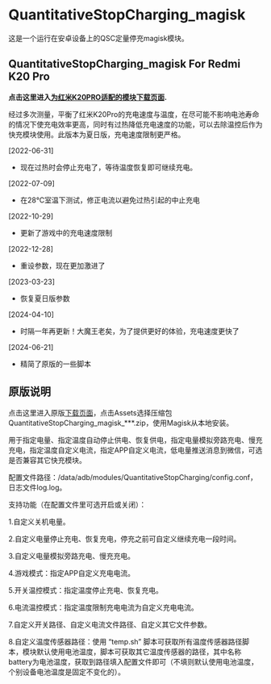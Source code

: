 # QuantitativeStopCharging_magisk
这是一个运行在安卓设备上的QSC定量停充magisk模块。



## QuantitativeStopCharging_magisk For Redmi K20 Pro

**点击这里进入[为红米K20PRO适配的模块下载页面](https://github.com/Emotion04/QuantitativeStopCharging-For-K20Pro/tree/raphael).**

经过多次测量，平衡了红米K20Pro的充电速度与温度，在尽可能不影响电池寿命的情况下使充电效率更高，同时有过热降低充电速度的功能，可以去除温控后作为快充模块使用。此版本为夏日版，充电速度限制更严格。

[2022-06-31]

- 现在过热时会停止充电了，等待温度恢复即可继续充电。

[2022-07-09]

- 在28℃室温下测试，修正电流以避免过热引起的中止充电

[2022-10-29]

- 更新了游戏中的充电速度限制

[2022-12-28]

- 重设参数，现在更加激进了

[2023-03-23]

- 恢复夏日版参数

[2024-04-10]

- 时隔一年再更新！大魔王老矣，为了提供更好的体验，充电速度更快了

[2024-06-21]

- 精简了原版的一些脚本





## 原版说明

点击这里进入原版[下载页面](https://github.com/410154425/QuantitativeStopCharging_magisk/releases)，点击Assets选择压缩包QuantitativeStopCharging_magisk_***.zip，使用Magisk从本地安装。



用于指定电量、指定温度自动停止供电、恢复供电，指定电量模拟旁路充电、慢充充电，指定温度自定义电流，指定APP自定义电流，低电量推送消息到微信，可选是否兼容其它快充模块。

配置文件路径：/data/adb/modules/QuantitativeStopCharging/config.conf，日志文件log.log。

支持功能（在配置文件里可选开启或关闭）：

1.自定义关机电量。

2.自定义电量停止充电、恢复充电，停充之前可自定义继续充电一段时间。

3.自定义电量模拟旁路充电、慢充充电。

4.游戏模式：指定APP自定义充电电流。

5.开关温控模式：指定温度停止充电、恢复充电。

6.电流温控模式：指定温度限制充电电流为自定义充电电流。

7.自定义开关路径、自定义电流文件路径、自定义其它文件参数。

8.自定义温度传感器路径：使用 “temp.sh” 脚本可获取所有温度传感器路径脚本，模块默认使用电池温度，脚本可获取其它温度传感器的路径，其中名称battery为电池温度，获取到路径填入配置文件即可（不填则默认使用电池温度，个别设备电池温度是固定不变化的）。



